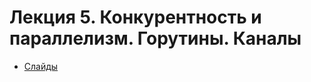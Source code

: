 # Лекция 5. Конкурентность и параллелизм. Горутины. Каналы

* [Слайды](https://p.go.dbeliakov.ru/lectures/05/lecture_05.slide)
